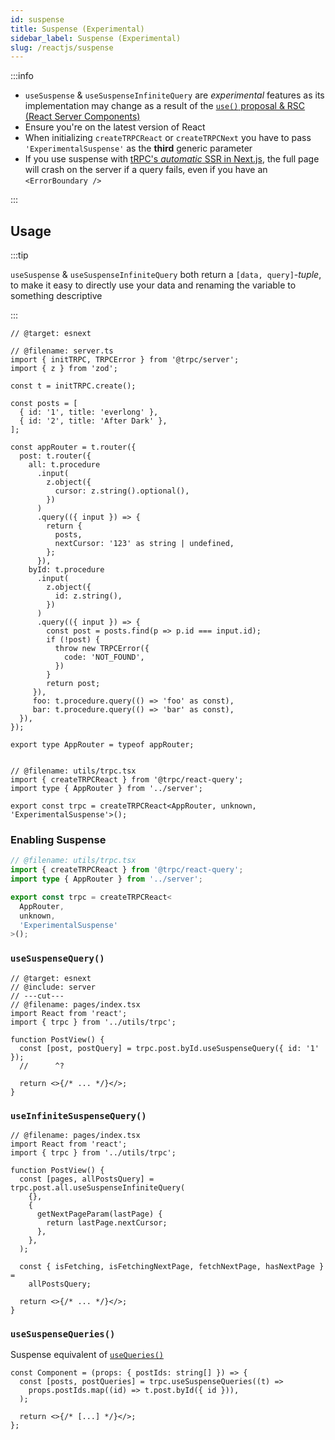 ```yaml
---
id: suspense
title: Suspense (Experimental)
sidebar_label: Suspense (Experimental)
slug: /reactjs/suspense
---
```


:::info

- `useSuspense` & `useSuspenseInfiniteQuery` are _experimental_ features as its implementation may change as a result of the [`use()` proposal & RSC (React Server Components)](https://github.com/reactjs/rfcs/pull/229)
- Ensure you're on the latest version of React
- When initializing `createTRPCReact` or `createTRPCNext` you have to pass `'ExperimentalSuspense'` as the **third** generic parameter
- If you use suspense with [tRPC's _automatic_ SSR in Next.js](/docs/nextjs/ssr), the full page will crash on the server if a query fails, even if you have an `<ErrorBoundary />`

:::

## Usage

:::tip

`useSuspense` & `useSuspenseInfiniteQuery` both return a `[data, query]`-_tuple_, to make it easy to directly use your data and renaming the variable to something descriptive

:::

```twoslash include server
// @target: esnext

// @filename: server.ts
import { initTRPC, TRPCError } from '@trpc/server';
import { z } from 'zod';

const t = initTRPC.create();

const posts = [
  { id: '1', title: 'everlong' },
  { id: '2', title: 'After Dark' },
];

const appRouter = t.router({
  post: t.router({
    all: t.procedure
      .input(
        z.object({
          cursor: z.string().optional(),
        })
      )
      .query(({ input }) => {
        return {
          posts,
          nextCursor: '123' as string | undefined,
        };
      }),
    byId: t.procedure
      .input(
        z.object({
          id: z.string(),
        })
      )
      .query(({ input }) => {
        const post = posts.find(p => p.id === input.id);
        if (!post) {
          throw new TRPCError({
            code: 'NOT_FOUND',
          })
        }
        return post;
     }),
     foo: t.procedure.query(() => 'foo' as const),
     bar: t.procedure.query(() => 'bar' as const),
  }),
});

export type AppRouter = typeof appRouter;


// @filename: utils/trpc.tsx
import { createTRPCReact } from '@trpc/react-query';
import type { AppRouter } from '../server';

export const trpc = createTRPCReact<AppRouter, unknown, 'ExperimentalSuspense'>();

```

### Enabling Suspense

```ts
// @filename: utils/trpc.tsx
import { createTRPCReact } from '@trpc/react-query';
import type { AppRouter } from '../server';

export const trpc = createTRPCReact<
  AppRouter,
  unknown,
  'ExperimentalSuspense'
>();
```

### `useSuspenseQuery()`

```tsx twoslash
// @target: esnext
// @include: server
// ---cut---
// @filename: pages/index.tsx
import React from 'react';
import { trpc } from '../utils/trpc';

function PostView() {
  const [post, postQuery] = trpc.post.byId.useSuspenseQuery({ id: '1' });
  //      ^?

  return <>{/* ... */}</>;
}
```

### `useInfiniteSuspenseQuery()`

```tsx
// @filename: pages/index.tsx
import React from 'react';
import { trpc } from '../utils/trpc';

function PostView() {
  const [pages, allPostsQuery] = trpc.post.all.useSuspenseInfiniteQuery(
    {},
    {
      getNextPageParam(lastPage) {
        return lastPage.nextCursor;
      },
    },
  );

  const { isFetching, isFetchingNextPage, fetchNextPage, hasNextPage } =
    allPostsQuery;

  return <>{/* ... */}</>;
}
```

### `useSuspenseQueries()`

Suspense equivalent of [`useQueries()`](./useQueries.md)

```tsx
const Component = (props: { postIds: string[] }) => {
  const [posts, postQueries] = trpc.useSuspenseQueries((t) =>
    props.postIds.map((id) => t.post.byId({ id })),
  );

  return <>{/* [...] */}</>;
};
```
